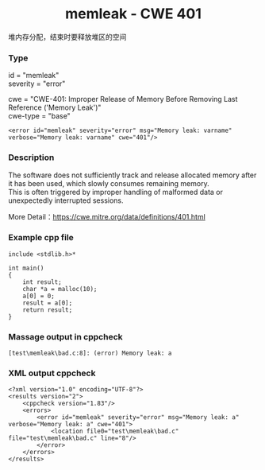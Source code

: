 # <center> memleak - CWE 401

堆内存分配，结束时要释放堆区的空间

### Type

id = "memleak"  
severity = "error"

cwe = "CWE-401: Improper Release of Memory Before Removing Last Reference ('Memory Leak')"  
cwe-type = "base"

    <error id="memleak" severity="error" msg="Memory leak: varname" verbose="Memory leak: varname" cwe="401"/>



### Description

The software does not sufficiently track and release allocated memory after it has been used, which slowly consumes remaining memory.  
This is often triggered by improper handling of malformed data or unexpectedly interrupted sessions.

More Detail：https://cwe.mitre.org/data/definitions/401.html  



### Example cpp file

    include <stdlib.h>*
	
	int main()
	{
    	int result;
	    char *a = malloc(10);
	    a[0] = 0;
	    result = a[0];
	    return result;
	}



### Massage output in cppcheck

	[test\memleak\bad.c:8]: (error) Memory leak: a



### XML output cppcheck

	<?xml version="1.0" encoding="UTF-8"?>
	<results version="2">
	    <cppcheck version="1.83"/>
	    <errors>
	        <error id="memleak" severity="error" msg="Memory leak: a" verbose="Memory leak: a" cwe="401">
	            <location file0="test\memleak\bad.c" file="test\memleak\bad.c" line="8"/>
	        </error>
	    </errors>
	</results>

